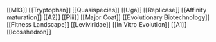 [[M13]]
[[Tryptophan]]
[[Quasispecies]]
[[Uga]]
[[Replicase]]
[[Affinity maturation]]
[[A2]]
[[Piii]]
[[Major Coat]]
[[Evolutionary Biotechnology]]
[[Fitness Landscape]]
[[Leviviridae]]
[[In Vitro Evolution]]
[[A1]]
[[Icosahedron]]
